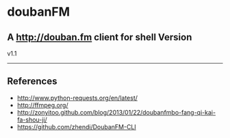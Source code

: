 doubanFM
========
A <http://douban.fm> client for shell
Version
---------
v1.1
*******
References
---------
* <http://www.python-requests.org/en/latest/>
* <http://ffmpeg.org/>
* <http://zonyitoo.github.com/blog/2013/01/22/doubanfmbo-fang-qi-kai-fa-shou-ji/>
* <https://github.com/zhendi/DoubanFM-CLI>